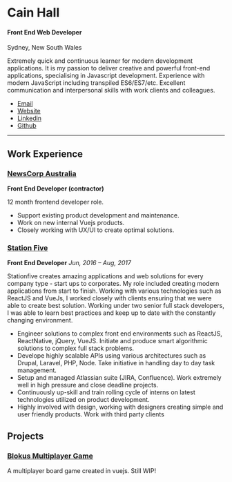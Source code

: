 # Cain Hall

#### Front End Web Developer

Sydney, New South Wales

Extremely quick and continuous learner for modern development applications. It is my passion to deliver creative and powerful front-end applications, specialising in Javascript development. Experience with modern JavaScript including transpiled ES6/ES7/etc. Excellent communication and interpersonal skills with work clients and colleagues.

* [Email](mailto:me@cainhall.com.au 'email')
* [Website](http://cainhall.com.au 'website')
* [Linkedin](https://linkedin.com/in/cainhall/ 'linkedin')
* [Github](https://github.com/cain 'github')

---

## Work Experience

### [NewsCorp Australia](https://www.newscorpaustralia.com)

**Front End Developer (contractor)**

12 month frontend developer role.

- Support existing product development and maintenance.
- Work on new internal Vuejs products.
- Closely working with UX/UI to create optimal solutions.

### [Station Five](https://www.stationfive.com/)

**Front End Developer**
_Jun, 2016 – Aug, 2017_

Stationfive creates amazing applications and web solutions for every company type - start ups to corporates. My role included creating modern applications from start to finish. Working with various technologies such as ReactJS and VueJs, I worked closely with clients ensuring that we were able to create best solution. Working under two senior full stack developers, I was able to learn best practices and keep up to date with the constantly changing environment.

* Engineer solutions to complex front end environments such as ReactJS, ReactNative, jQuery, VueJS.
Initiate and produce smart algorithmic solutions to complex full stack problems.
* Develope highly scalable APIs using various architectures such as Drupal, Laravel, PHP, Node.
Take initiative in handling day to day task management.
* Setup and managed Atlassian suite (JIRA, Confluence).
Work extremely well in high pressure and close deadline projects.
* Continuously up-skill and train rolling cycle of interns on latest technologies utilized on product development.
* Highly involved with design, working with designers creating simple and user friendly products.
Work with third party clients

## Projects

### [Blokus Multiplayer Game](https://github.com/cain/vue-blokus)

A multiplayer board game created in vuejs. Still WIP!
